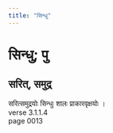 ```yaml
---
title: "सिन्धु"
---
```


# सिन्धु; पु
## सरित्, समुद्र
सरित्समुद्रयोः सिन्धुः शालः प्राकारवृक्षयोः ।<br />verse 3.1.1.4<br />page 0013

